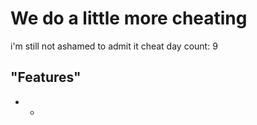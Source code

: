 # We do a little more cheating

i'm still not ashamed to admit it
cheat day count: 9

## "Features"

- -
